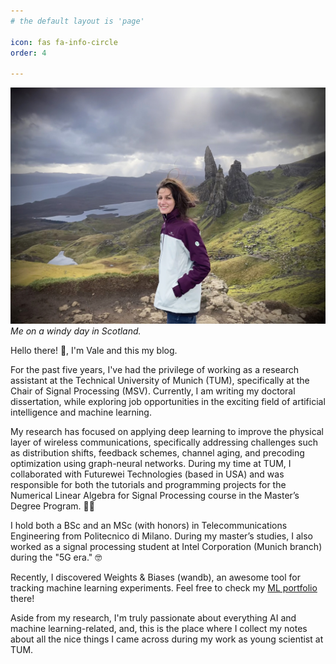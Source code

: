 ```yaml
---
# the default layout is 'page'

icon: fas fa-info-circle
order: 4

---
```


<!-- ![me](/assets/me.jpg){:width="80%"} -->

<!-- ![me](/assets/me.jpg){: style="float: left"; margin-right: 10em; height="25%" width="25%"} -->

![me](/assets/me.jpg)
_Me on a windy day in Scotland._

Hello there! :wave:, I'm Vale and this my blog.

For the past five years, I've had the privilege of working as a research assistant at the Technical University of Munich (TUM), specifically at the Chair of Signal Processing (MSV). Currently, I am writing my doctoral dissertation, while exploring job opportunities in the exciting field of artificial intelligence and machine learning.

My research has focused on applying deep learning to improve the physical layer of wireless communications, specifically addressing challenges such as distribution shifts, feedback schemes, channel aging, and precoding optimization using graph-neural networks.
During my time at TUM, I collaborated with Futurewei Technologies (based in USA) and was responsible for both the tutorials and programming projects for the Numerical Linear Algebra for Signal Processing course in the Master’s Degree Program. :woman_teacher:

I hold both a BSc and an MSc (with honors) in Telecommunications Engineering from Politecnico di Milano. During my master’s studies, I also worked as a signal processing student at Intel Corporation (Munich branch) during the "5G era." :nerd_face:

Recently, I discovered Weights & Biases (wandb), an awesome tool for tracking machine learning experiments. Feel free to check my [ML portfolio](https://wandb.ai/angus27) there! 

Aside from my research, I'm truly passionate about everything AI and machine learning-related, and, this is the place where I collect my notes about all the nice things I came across during my work as young scientist at TUM.

<!-- > Add Markdown syntax content to file `_tabs/about.md`{: .filepath } and it will show up on this page. {: .prompt-tip } -->
